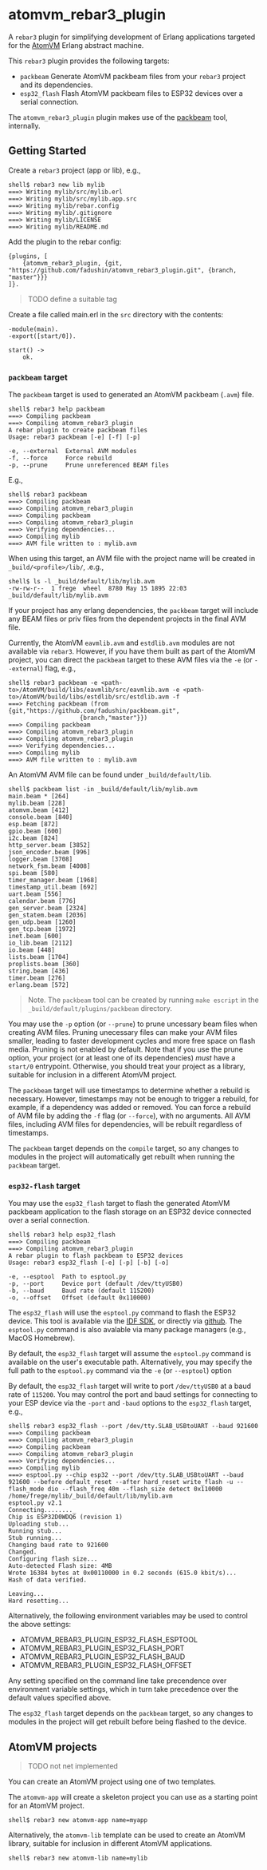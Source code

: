 # atomvm_rebar3_plugin

A `rebar3` plugin for simplifying development of Erlang applications targeted for the <a href="http://github.com/bettio/AtomVM">AtomVM</a> Erlang abstract machine.

This `rebar3` plugin provides the following targets:

* `packbeam`  Generate AtomVM packbeam files from your `rebar3` project and its dependencies.
* `esp32_flash`  Flash AtomVM packbeam files to ESP32 devices over a serial connection.

The `atomvm_rebar3_plugin` plugin makes use of the <a href="https://github.com/fadushin/packbeam">packbeam</a> tool, internally.

## Getting Started

Create a `rebar3` project (app or lib), e.g.,

    shell$ rebar3 new lib mylib
    ===> Writing mylib/src/mylib.erl
    ===> Writing mylib/src/mylib.app.src
    ===> Writing mylib/rebar.config
    ===> Writing mylib/.gitignore
    ===> Writing mylib/LICENSE
    ===> Writing mylib/README.md

Add the plugin to the rebar config:

    {plugins, [
        {atomvm_rebar3_plugin, {git, "https://github.com/fadushin/atomvm_rebar3_plugin.git", {branch, "master"}}}
    ]}.

> TODO define a suitable tag

Create a file called main.erl in the `src` directory with the contents:

    -module(main).
    -export([start/0]).

    start() ->
        ok.

### `packbeam` target

The `packbeam` target is used to generated an AtomVM packbeam (`.avm`) file.

    shell$ rebar3 help packbeam
    ===> Compiling packbeam
    ===> Compiling atomvm_rebar3_plugin
    A rebar plugin to create packbeam files
    Usage: rebar3 packbeam [-e] [-f] [-p]

    -e, --external  External AVM modules
    -f, --force     Force rebuild
    -p, --prune     Prune unreferenced BEAM files

E.g.,

    shell$ rebar3 packbeam
    ===> Compiling packbeam
    ===> Compiling atomvm_rebar3_plugin
    ===> Compiling packbeam
    ===> Compiling atomvm_rebar3_plugin
    ===> Verifying dependencies...
    ===> Compiling mylib
    ===> AVM file written to : mylib.avm

When using this target, an AVM file with the project name will be created in `_build/<profile>/lib/`, .e.g.,

    shell$ ls -l _build/default/lib/mylib.avm
    -rw-rw-r--  1 frege  wheel  8780 May 15 1895 22:03 _build/default/lib/mylib.avm

If your project has any erlang dependencies, the `packbeam` target will include any BEAM files or priv files from the dependent projects in the final AVM file.

Currently, the AtomVM `eavmlib.avm` and `estdlib.avm` modules are not available via `rebar3`.  However, if you have them built as part of the AtomVM project, you can direct the `packbeam` target to these AVM files via the `-e` (or `--external`) flag, e.g.,

    shell$ rebar3 packbeam -e <path-to>/AtomVM/build/libs/eavmlib/src/eavmlib.avm -e <path-to>/AtomVM/build/libs/estdlib/src/estdlib.avm -f
    ===> Fetching packbeam (from {git,"https://github.com/fadushin/packbeam.git",
                        {branch,"master"}})
    ===> Compiling packbeam
    ===> Compiling atomvm_rebar3_plugin
    ===> Compiling atomvm_rebar3_plugin
    ===> Verifying dependencies...
    ===> Compiling mylib
    ===> AVM file written to : mylib.avm

An AtomVM AVM file can be found under `_build/default/lib`.

    shell$ packbeam list -in _build/default/lib/mylib.avm
    main.beam * [264]
    mylib.beam [228]
    atomvm.beam [412]
    console.beam [840]
    esp.beam [872]
    gpio.beam [600]
    i2c.beam [824]
    http_server.beam [3852]
    json_encoder.beam [996]
    logger.beam [3708]
    network_fsm.beam [4008]
    spi.beam [580]
    timer_manager.beam [1968]
    timestamp_util.beam [692]
    uart.beam [556]
    calendar.beam [776]
    gen_server.beam [2324]
    gen_statem.beam [2036]
    gen_udp.beam [1260]
    gen_tcp.beam [1972]
    inet.beam [600]
    io_lib.beam [2112]
    io.beam [448]
    lists.beam [1704]
    proplists.beam [360]
    string.beam [436]
    timer.beam [276]
    erlang.beam [572]

> Note.  The `packbeam` tool can be created by running `make escript` in the `_build/default/plugins/packbeam` directory.

You may use the `-p` option (or `--prune`) to prune uncessary beam files when creating AVM files.  Pruning unecessary files can make your AVM files smaller, leading to faster development cycles and more free space on flash media.  Pruning is not enabled by default.  Note that if you use the prune option, your project (or at least one of its dependencies) _must_ have a `start/0` entrypoint.  Otherwise, you should treat your project as a library, suitable for inclusion in a different AtomVM project.

The `packbeam` target will use timestamps to determine whether a rebuild is necessary.  However, timestamps may not be enough to trigger a rebuild, for example, if a dependency was added or removed.  You can force a rebuild of AVM file by adding the `-f` flag (or `--force`), with no arguments.  All AVM files, including AVM files for dependencies, will be rebuilt regardless of timestamps.

The `packbeam` target depends on the `compile` target, so any changes to modules in the project will automatically get rebuilt when running the `packbeam` target.

### `esp32-flash` target

You may use the `esp32_flash` target to flash the generated AtomVM packbeam application to the flash storage on an ESP32 device connected over a serial connection.

    shell$ rebar3 help esp32_flash
    ===> Compiling packbeam
    ===> Compiling atomvm_rebar3_plugin
    A rebar plugin to flash packbeam to ESP32 devices
    Usage: rebar3 esp32_flash [-e] [-p] [-b] [-o]

    -e, --esptool  Path to esptool.py
    -p, --port     Device port (default /dev/ttyUSB0)
    -b, --baud     Baud rate (default 115200)
    -o, --offset   Offset (default 0x110000)

The `esp32_flash` will use the `esptool.py` command to flash the ESP32 device.  This tool is available via the <a href="https://docs.espressif.com/projects/esp-idf/en/latest/esp32/">IDF SDK</a>, or directly via <a href="https://github.com/espressif/esptool">github</a>.  The `esptool.py` command is also avalable via many package managers (e.g., MacOS Homebrew).

By default, the `esp32_flash` target will assume the `esptool.py` command is available on the user's executable path.  Alternatively, you may specify the full path to the `esptool.py` command via the `-e` (or `--esptool`) option

By default, the `esp32_flash` target will write to port `/dev/ttyUSB0` at a baud rate of `115200`.  You may control the port and baud settings for connecting to your ESP device via the `-port` and `-baud` options to the `esp32_flash` target, e.g.,

    shell$ rebar3 esp32_flash --port /dev/tty.SLAB_USBtoUART --baud 921600
    ===> Compiling packbeam
    ===> Compiling atomvm_rebar3_plugin
    ===> Compiling packbeam
    ===> Compiling atomvm_rebar3_plugin
    ===> Verifying dependencies...
    ===> Compiling mylib
    ===> esptool.py --chip esp32 --port /dev/tty.SLAB_USBtoUART --baud 921600 --before default_reset --after hard_reset write_flash -u --flash_mode dio --flash_freq 40m --flash_size detect 0x110000 /home/frege/mylib/_build/default/lib/mylib.avm
    esptool.py v2.1
    Connecting........_
    Chip is ESP32D0WDQ6 (revision 1)
    Uploading stub...
    Running stub...
    Stub running...
    Changing baud rate to 921600
    Changed.
    Configuring flash size...
    Auto-detected Flash size: 4MB
    Wrote 16384 bytes at 0x00110000 in 0.2 seconds (615.0 kbit/s)...
    Hash of data verified.

    Leaving...
    Hard resetting...

Alternatively, the following environment variables may be used to control the above settings:

* ATOMVM_REBAR3_PLUGIN_ESP32_FLASH_ESPTOOL
* ATOMVM_REBAR3_PLUGIN_ESP32_FLASH_PORT
* ATOMVM_REBAR3_PLUGIN_ESP32_FLASH_BAUD
* ATOMVM_REBAR3_PLUGIN_ESP32_FLASH_OFFSET

Any setting specified on the command line take precendence over environment variable settings, which in turn take precedence over the default values specified above.

The `esp32_flash` target depends on the `packbeam` target, so any changes to modules in the project will get rebuilt before being flashed to the device.

## AtomVM projects

> TODO not net implemented

You can create an AtomVM project using one of two templates.

The `atomvm-app` will create a skeleton project you can use as a starting point for an AtomVM project.

    shell$ rebar3 new atomvm-app name=myapp

Alternatively, the `atomvm-lib` template can be used to create an AtomVM library, suitable for inclusion in different AtomVM applications.

    shell$ rebar3 new atomvm-lib name=mylib

